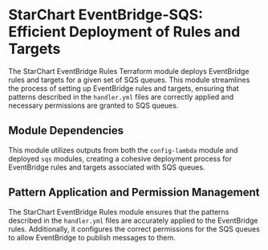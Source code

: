 # StarChart EventBridge-SQS: Efficient Deployment of Rules and Targets

The StarChart EventBridge Rules Terraform module deploys EventBridge rules and targets for a given set of SQS queues. This module streamlines the process of setting up EventBridge rules and targets, ensuring that patterns described in the `handler.yml` files are correctly applied and necessary permissions are granted to SQS queues.

## Module Dependencies

This module utilizes outputs from both the `config-lambda` module and deployed `sqs` modules, creating a cohesive deployment process for EventBridge rules and targets associated with SQS queues.

## Pattern Application and Permission Management

The StarChart EventBridge Rules module ensures that the patterns described in the `handler.yml` files are accurately applied to the EventBridge rules. Additionally, it configures the correct permissions for the SQS queues to allow EventBridge to publish messages to them.
